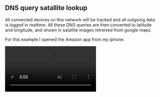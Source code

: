 ## DNS query satallite lookup

All connected devices on this network will be tracked and all outgoing data is logged in realtime. All these DNS queries are then converted to latitude and longitude, and shown in satallite images retreived from google maps.

For this example I opened the Amazon app from my iphone.

<video src="https://i.imgur.com/SVBmqFu.mp4"></video>

